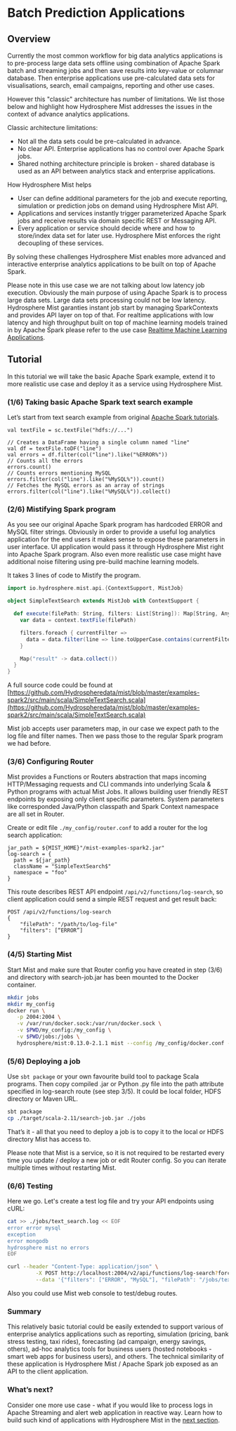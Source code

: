 # Batch Prediction Applications

## Overview

Currently the most common workflow for big data analytics applications is to pre-process large data sets offline using combination of Apache Spark batch and streaming jobs and then save results into key-value or columnar database. Then enterprise applications use pre-calculated data sets for visualisations, search, email campaigns, reporting and other use cases.  

However this "classic" architecture has number of limitations. We list those below and highlight how Hydrosphere Mist addresses the issues in the context of advance analytics applications.

Classic architecture limitations:
 - Not all the data sets could be pre-calculated in advance.
 - No clear API. Enterprise applications has no control over Apache Spark jobs.
 - Shared nothing architecture principle is broken - shared database is used as an API between analytics stack and enterprise applications.

How Hydrosphere Mist helps
 - User can define additional parameters for the job and execute reporting, simulation or prediction jobs on demand using Hydrosphere Mist API.
 - Applications and services instantly trigger parameterized Apache Spark jobs and receive results via domain specific REST or Messaging API.
 - Every application or service should decide where and how to store/index data set for later use. Hydrosphere Mist enforces the right decoupling of these services.
 
By solving these challenges Hydrosphere Mist enables more advanced and interactive enterprise analytics applications to be built on top of Apache Spark.

Please note in this use case we are not talking about low latency job execution. Obviously the main purpose of using Apache Spark is to process large data sets. Large data sets processing could not be low latency. Hydrosphere Mist garanties instant job start by managing SparkContexts and provides API layer on top of that. 
For realtime applications with low latency and high throughput built on top of machine learning models trained in by Apache Spark please refer to the use case [Realtime Machine Learning Applications](/docs/use-cases/ml-realtime.md).

## Tutorial
In this tutorial we will take the basic Apache Spark example, extend it to more realistic use case and deploy it as a service using Hydrosphere Mist.

### (1/6) Taking basic Apache Spark text search example

Let’s start from text search example from original [Apache Spark tutorials](http://spark.apache.org/examples.html).

````
val textFile = sc.textFile("hdfs://...")

// Creates a DataFrame having a single column named "line"
val df = textFile.toDF("line")
val errors = df.filter(col("line").like("%ERROR%"))
// Counts all the errors
errors.count()
// Counts errors mentioning MySQL
errors.filter(col("line").like("%MySQL%")).count()
// Fetches the MySQL errors as an array of strings
errors.filter(col("line").like("%MySQL%")).collect()
````

### (2/6) Mistifying Spark program
As you see our original Apache Spark program has hardcoded ERROR and MySQL filter strings. Obviously in order to provide a useful log analytics application for the end users it makes sense to expose these parameters in user interface. UI application would pass it through Hydrosphere Mist right into Apache Spark program. Also even more realistic use case might have additional noise filtering using pre-build machine learning models.

It takes 3 lines of code to Mistify the program.

````scala
import io.hydrosphere.mist.api.{ContextSupport, MistJob}

object SimpleTextSearch extends MistJob with ContextSupport {

  def execute(filePath: String, filters: List[String]): Map[String, Any] = {
    var data = context.textFile(filePath)

    filters.foreach { currentFilter =>
      data = data.filter(line => line.toUpperCase.contains(currentFilter.toUpperCase))
    }

    Map("result" -> data.collect())
  }
}
````
A full source code could be found at [https://github.com/Hydrospheredata/mist/blob/master/examples-spark2/src/main/scala/SimpleTextSearch.scala](https://github.com/Hydrospheredata/mist/blob/master/examples-spark2/src/main/scala/SimpleTextSearch.scala)

Mist job accepts user parameters map, in our case we expect path to the log file and filter names. Then we pass those to the regular Spark program we had before.

### (3/6) Configuring Router

Mist provides a Functions or Routers abstraction that maps incoming HTTP/Messaging requests and CLI commands into underlying Scala & Python programs with actual Mist Jobs. 
It allows building user friendly REST endpoints by exposing only client specific parameters. 
System parameters like corresponded Java/Python classpath and Spark Context namespace are all set in Router.

Create or edit file `./my_config/router.conf` to add a router for the log search application:

````hocon
jar_path = ${MIST_HOME}"/mist-examples-spark2.jar"
log-search = {
  path = ${jar_path}
  className = "SimpleTextSearch$"
  namespace = "foo"
}
````

This route describes REST API endpoint `/api/v2/functions/log-search`, so client application could send a simple REST request and get result back:
````
POST /api/v2/functions/log-search
{
    "filePath": "/path/to/log-file"
    "filters": [“ERROR”]
}
````

### (4/5) Starting Mist 
Start Mist and make sure that Router config you have created in step (3/6) and directory with search-job.jar has been mounted to the Docker container.  

````sh
mkdir jobs
mkdir my_config
docker run \
   -p 2004:2004 \
   -v /var/run/docker.sock:/var/run/docker.sock \
   -v $PWD/my_config:/my_config \
   -v $PWD/jobs:/jobs \
   hydrosphere/mist:0.13.0-2.1.1 mist --config /my_config/docker.conf --router-config /my_config/router.conf
````

### (5/6) Deploying a job

Use `sbt package` or your own favourite build tool to package Scala programs. Then copy compiled .jar or Python .py file into the path attribute specified in log-search route (see step 3/5). It could be local folder, HDFS directory or Maven URL.

```sh
sbt package
cp ./target/scala-2.11/search-job.jar ./jobs
```

That’s it - all that you need to deploy a job is to copy it to the local or HDFS directory Mist has access to. 

Please note that Mist is a service, so it is not required to be restarted every time you update / deploy a new job or edit Router config. So you can iterate multiple times without restarting Mist. 

### (6/6) Testing

Here we go. Let's create a test log file and try your API endpoints using cURL:

```sh 
cat >> ./jobs/text_search.log << EOF
error error mysql
exception
error mongodb
hydrosphere mist no errors
EOF

curl --header "Content-Type: application/json" \
         -X POST http://localhost:2004/v2/api/functions/log-search?force=true \
         --data '{"filters": ["ERROR", "MySQL"], "filePath": "/jobs/text_search.log"}'
```

Also you could use Mist web console to test/debug routes.

### Summary
This relatively basic tutorial could be easily extended to support various of enterprise analytics applications such as reporting, simulation (pricing, bank stress testing, taxi rides), forecasting (ad campaign, energy savings, others), ad-hoc analytics tools for business users (hosted notebooks - smart web apps for business users), and others. The technical similarity of these application is Hydrosphere Mist / Apache Spark job exposed as an API to the client application.

### What’s next?
Consider one more use case - what if you would like to process logs in Apache Streaming and alert web application in reactive way. Learn how to build such kind of applications with Hydrosphere Mist in the [next section](/docs/use-cases/reactive.md).
